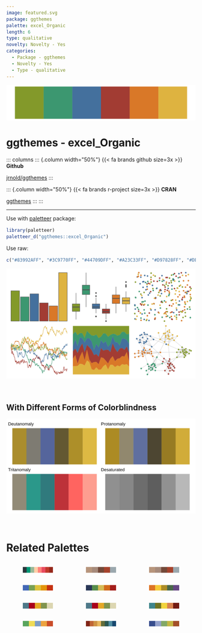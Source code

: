 ```yaml
---
image: featured.svg
package: ggthemes
palette: excel_Organic
length: 6
type: qualitative
novelty: Novelty - Yes
categories:
  - Package - ggthemes
  - Novelty - Yes
  - Type - qualitative
---
```


![](featured.svg)

# ggthemes - excel_Organic 

::: columns
::: {.column width="50%"}
{{< fa brands github size=3x >}}
**Github**

[jrnold/ggthemes](https://github.com/jrnold/ggthemes)
:::

::: {.column width="50%"}
{{< fa brands r-project size=3x >}}
**CRAN**

[ggthemes](https://CRAN.R-project.org/package=ggthemes)
:::
:::

<hr> 

Use with [paletteer](https://emilhvitfeldt.github.io/paletteer/) package:

```r
library(paletteer)
paletteer_d("ggthemes::excel_Organic")
```

Use raw:

```r
c("#83992AFF", "#3C9770FF", "#44709DFF", "#A23C33FF", "#D97828FF", "#DEB340FF")
``` 

![](examples.png) 

  <br>
  
  ## With Different Forms of Colorblindness
  
  ![](colorblind.svg) 

<br>

# Related Palettes

<div class="list" style="display: grid; grid-template-columns: auto auto auto;"> <figure class="figure">
<a href="../../awtools/a_palette/"> <img src="../../awtools/a_palette/featured.svg" style="width: 100%;" class="figure-img"></a>
</figure> <figure class="figure">
<a href="../../ButterflyColors/hamadryas_feronia/"> <img src="../../ButterflyColors/hamadryas_feronia/featured.svg" style="width: 100%;" class="figure-img"></a>
</figure> <figure class="figure">
<a href="../../ButterflyColors/hamadryas_feronia/"> <img src="../../ButterflyColors/hamadryas_feronia/featured.svg" style="width: 100%;" class="figure-img"></a>
</figure> <figure class="figure">
<a href="../../lisa/RobertDelaunay/"> <img src="../../lisa/RobertDelaunay/featured.svg" style="width: 100%;" class="figure-img"></a>
</figure> <figure class="figure">
<a href="../../lisa/GeneDavis/"> <img src="../../lisa/GeneDavis/featured.svg" style="width: 100%;" class="figure-img"></a>
</figure> <figure class="figure">
<a href="../../calecopal/superbloom2/"> <img src="../../calecopal/superbloom2/featured.svg" style="width: 100%;" class="figure-img"></a>
</figure> <figure class="figure">
<a href="../../lisa/PabloPicasso_1/"> <img src="../../lisa/PabloPicasso_1/featured.svg" style="width: 100%;" class="figure-img"></a>
</figure> <figure class="figure">
<a href="../../rtist/picasso/"> <img src="../../rtist/picasso/featured.svg" style="width: 100%;" class="figure-img"></a>
</figure> <figure class="figure">
<a href="../../vangogh/Chaise/"> <img src="../../vangogh/Chaise/featured.svg" style="width: 100%;" class="figure-img"></a>
</figure> <figure class="figure">
<a href="../../lisa/JackYoungerman/"> <img src="../../lisa/JackYoungerman/featured.svg" style="width: 100%;" class="figure-img"></a>
</figure> <figure class="figure">
<a href="../../MetBrewer/Tiepolo/"> <img src="../../MetBrewer/Tiepolo/featured.svg" style="width: 100%;" class="figure-img"></a>
</figure> <figure class="figure">
<a href="../../lisa/VincentvanGogh_2/"> <img src="../../lisa/VincentvanGogh_2/featured.svg" style="width: 100%;" class="figure-img"></a>
</figure> 
</div>

